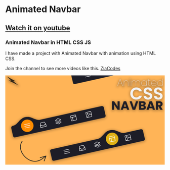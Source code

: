 # Animated Navbar
## [Watch it on youtube](https://youtu.be/u5QwqUX54ZM)
### Animated Navbar in HTML CSS JS

I have made a project with Animated Navbar with animation using HTML CSS.

Join the channel to see more videos like this. [ZiaCodes](https://www.youtube.com/channel/UC_YHt2kls6yYWTpWMm1MLwg?sub_confirmation=1)

![Preview Image of Project](/Previeww.png)
